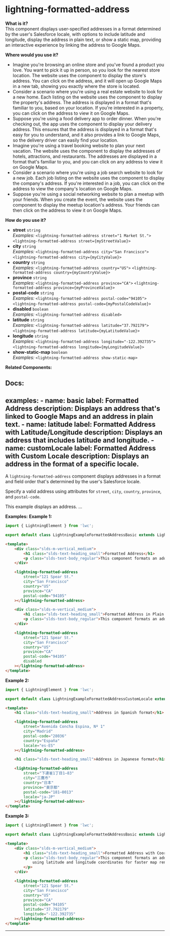 # lightning-formatted-address

**What is it?**  
This component displays user-specified addresses in a format determined by the user's Salesforce locale, with options to include latitude and longitude, display the address in plain text, or show a static map, providing an interactive experience by linking the address to Google Maps.

**Where would you use it?**
- Imagine you're browsing an online store and you've found a product you love. You want to pick it up in person, so you look for the nearest store location. The website uses the <lightning-formatted-address> component to display the store's address. You can click on the address, and it will open up Google Maps in a new tab, showing you exactly where the store is located.
- Consider a scenario where you're using a real estate website to look for a new home. Each listing on the website uses the <lightning-formatted-address> component to display the property's address. The address is displayed in a format that's familiar to you, based on your location. If you're interested in a property, you can click on the address to view it on Google Maps.
- Suppose you're using a food delivery app to order dinner. When you're checking out, the app uses the <lightning-formatted-address> component to display your delivery address. This ensures that the address is displayed in a format that's easy for you to understand, and it also provides a link to Google Maps, so the delivery driver can easily find your location.
- Imagine you're using a travel booking website to plan your next vacation. The website uses the <lightning-formatted-address> component to display the addresses of hotels, attractions, and restaurants. The addresses are displayed in a format that's familiar to you, and you can click on any address to view it on Google Maps.
- Consider a scenario where you're using a job search website to look for a new job. Each job listing on the website uses the <lightning-formatted-address> component to display the company's address. If you're interested in a job, you can click on the address to view the company's location on Google Maps.
- Suppose you're using a social networking website to plan a meetup with your friends. When you create the event, the website uses the <lightning-formatted-address> component to display the meetup location's address. Your friends can then click on the address to view it on Google Maps.

**How do you use it?**
- **street** `string`  
  _Examples:_
    `<lightning-formatted-address street="1 Market St.">`
    `<lightning-formatted-address street={myStreetValue}>`
- **city** `string`  
  _Examples:_
    `<lightning-formatted-address city="San Francisco">`
    `<lightning-formatted-address city={myCityValue}>`
- **country** `string`  
  _Examples:_
    `<lightning-formatted-address country="US">`
    `<lightning-formatted-address country={myCountryValue}>`
- **province** `string`  
  _Examples:_
    `<lightning-formatted-address province="CA">`
    `<lightning-formatted-address province={myProvinceValue}>`
- **postal-code** `string`  
  _Examples:_
    `<lightning-formatted-address postal-code="94105">`
    `<lightning-formatted-address postal-code={myPostalCodeValue}>`
- **disabled** `boolean`  
  _Examples:_
    `<lightning-formatted-address disabled>`
- **latitude** `string`  
  _Examples:_
    `<lightning-formatted-address latitude="37.792179">`
    `<lightning-formatted-address latitude={myLatitudeValue}>`
- **longitude** `string`  
  _Examples:_
    `<lightning-formatted-address longitude="-122.392735">`
    `<lightning-formatted-address longitude={myLongitudeValue}>`
- **show-static-map** `boolean`  
  _Examples:_
    `<lightning-formatted-address show-static-map>`

**Related Components:**


**Docs:**
---
examples:
    - name: basic
      label: Formatted Address
      description: Displays an address that's linked to Google Maps and an address in plain text.
    - name: latitude
      label: Formatted Address with Latitude/Longitude
      description: Displays an address that includes latitude and longitude.
    - name: customLocale
      label: Formatted Address with Custom Locale
      description: Displays an address in the format of a specific locale.
---

A `lightning-formatted-address` component displays addresses in a format and field order
that's determined by the user's Salesforce locale.

Specify a valid address using attributes for `street`, `city`, `country`, `province`, and
`postal-code`.

This example displays an address.
...

**Examples:**
**Example 1:**

```js
import { LightningElement } from 'lwc';

export default class LightningExampleFormattedAddressBasic extends LightningElement {}

```

```html
<template>
    <div class="slds-m-vertical_medium">
        <h1 class="slds-text-heading_small">Formatted Address</h1>
        <p class="slds-text-body_regular">This component formats an address and automatically links it to Google Maps.</p>
    </div>

    <lightning-formatted-address
        street="121 Spear St."
        city="San Francisco"
        country="US"
        province="CA"
        postal-code="94105"
    ></lightning-formatted-address>

    <div class="slds-m-vertical_medium">
        <h1 class="slds-text-heading_small">Formatted Address in Plain Text</h1>
        <p class="slds-text-body_regular">This component formats an address but doesn't link to Google Maps.</p>
    </div>

    <lightning-formatted-address
        street="121 Spear St."
        city="San Francisco"
        country="US"
        province="CA"
        postal-code="94105"
        disabled
    ></lightning-formatted-address>
</template>

```

**Example 2:**

```js
import { LightningElement } from 'lwc';

export default class LightningExampleFormattedAddressCustomLocale extends LightningElement {}

```

```html
<template>
    <h1 class="slds-text-heading_small">Address in Spanish format</h1>

    <lightning-formatted-address
        street="Avenida Concha Espina, Nº 1"
        city="Madrid"
        postal-code="28036"
        country="España"
        locale="es-ES"
    ></lightning-formatted-address>

    <h1 class="slds-text-heading_small">Address in Japanese format</h1>

    <lightning-formatted-address
        street="下連雀1丁目1−83"
        city="三鷹市"
        country="日本"
        province="東京都"
        postal-code="181–0013"
        locale="ja-JP"
    ></lightning-formatted-address>
</template>

```

**Example 3:**

```js
import { LightningElement } from 'lwc';

export default class LightningExampleFormattedAddressBasic extends LightningElement {}

```

```html
<template>
    <div class="slds-m-vertical_medium">
        <h1 class="slds-text-heading_small">Formatted Address with Coordinates</h1>
        <p class="slds-text-body_regular">This component formats an address, and automatically links it to Google Maps
            using latitude and longitude coordinates for faster map rendering.
        </p>
    </div>

    <lightning-formatted-address
        street="121 Spear St."
        city="San Francisco"
        country="US"
        province="CA"
        postal-code="94105"
        latitude="37.792179"
        longitude="-122.392735"
    ></lightning-formatted-address>
</template>

```

---
